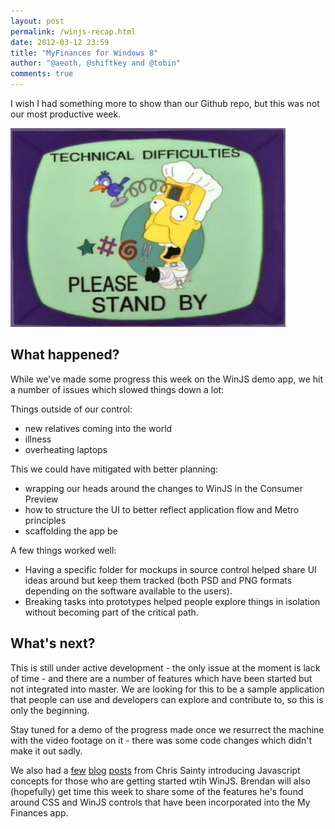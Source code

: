 ```yaml
--- 
layout: post
permalink: /winjs-recap.html
date: 2012-03-12 23:59
title: "MyFinances for Windows 8"
author: "@aeoth, @shiftkey and @tobin"
comments: true
---
```


I wish I had something more to show than our Github repo, but this was not our most productive week.

![](/img/technical.jpg)

## What happened?

While we've made some progress this week on the WinJS demo app, we hit a number of issues which slowed things down a lot:

Things outside of our control:

 - new relatives coming into the world
 - illness
 - overheating laptops

This we could have mitigated with better planning:

 - wrapping our heads around the changes to WinJS in the Consumer Preview
 - how to structure the UI to better reflect application flow and Metro principles
 - scaffolding the app be

A few things worked well:

 - Having a specific folder for mockups in source control helped share UI ideas around but keep them tracked (both PSD and PNG formats depending on the software available to the users).
 - Breaking tasks into prototypes helped people explore things in isolation without becoming part of the critical path.

## What's next?

This is still under active development - the only issue at the moment is lack of time - and there are a number of features which have been started but not integrated into master. We are looking for this to be a sample application that people can use and developers can explore and contribute to, so this is only the beginning.

Stay tuned for a demo of the progress made once we resurrect the machine with the video footage on it - there was some code changes which didn't make it out sadly.

We also had a [few](http://csainty.blogspot.com.au/2012/03/windows-8-winrt-and-winjs-scope.html) [blog](http://csainty.blogspot.com.au/2012/03/winjs-namespaces.html) [posts](http://csainty.blogspot.com.au/2012/03/winjs-classes.html) from Chris Sainty introducing Javascript concepts for those who are getting started wtih WinJS. Brendan will also (hopefully) get time this week to share some of the features he's found around CSS and WinJS controls that have been incorporated into the My Finances app.
